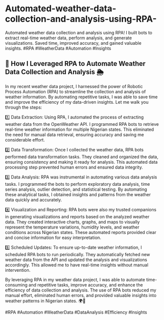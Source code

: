 # Automated-weather-data-collection-and-analysis-using-RPA-
Automated weather data collection and analysis using RPA! I built bots to extract real-time weather data, perform analysis, and generate visualizations. Saved time, improved accuracy, and gained valuable insights. #RPA #WeatherData #Automation #Insights

## 🤖 How I Leveraged RPA to Automate Weather Data Collection and Analysis 🌦️

In my recent weather data project, I harnessed the power of Robotic Process Automation (RPA) to streamline the collection and analysis of weather information. By automating repetitive tasks, I was able to save time and improve the efficiency of my data-driven insights. Let me walk you through the steps:

1️⃣ Data Extraction: Using RPA, I automated the process of extracting weather data from the OpenWeather API. I programmed RPA bots to retrieve real-time weather information for multiple Nigerian states. This eliminated the need for manual data retrieval, ensuring accuracy and saving me considerable effort.

2️⃣ Data Transformation: Once I collected the weather data, RPA bots performed data transformation tasks. They cleaned and organized the data, ensuring consistency and making it ready for analysis. This automated data processing step prevented human errors and ensured data integrity.

3️⃣ Data Analysis: RPA was instrumental in automating various data analysis tasks. I programmed the bots to perform exploratory data analysis, time series analysis, outlier detection, and statistical testing. By automating these analytical tasks, I obtained insights and patterns from the weather data quickly and accurately.

4️⃣ Visualization and Reporting: RPA bots were also my trusted companions in generating visualizations and reports based on the analyzed weather data. They created interactive charts, graphs, and maps to visually represent the temperature variations, humidity levels, and weather conditions across Nigerian states. These automated reports provided clear and concise information for easy interpretation.

5️⃣ Scheduled Updates: To ensure up-to-date weather information, I scheduled RPA bots to run periodically. They automatically fetched new weather data from the API and updated the analysis and visualizations accordingly. This allowed me to have real-time insights without manual intervention.

By leveraging RPA in my weather data project, I was able to automate time-consuming and repetitive tasks, improve accuracy, and enhance the efficiency of data collection and analysis. The use of RPA bots reduced my manual effort, eliminated human errors, and provided valuable insights into weather patterns in Nigerian states. 🌍🤖

#RPA #Automation #WeatherData #DataAnalysis #Efficiency #Insights

